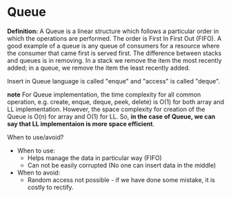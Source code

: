 # Queue

**Definition:**
A Queue is a linear structure which follows a particular order in which the operations are performed. The order is First In First Out (FIFO). A good example of a queue is any queue of consumers for a resource where the consumer that came first is served first. The difference between stacks and queues is in removing. In a stack we remove the item the most recently added; in a queue, we remove the item the least recently added.

Insert in Queue language is called "enque" and "access" is called "deque". 

**note**
For Queue implementation, the time complexity for all common operation, e.g. create, enque, deque, peek, delete) is O(1) for both array and LL implementation. However, the space complexity for creation of the Queue is O(n) for array and O(1) for LL. So, **in the case of Queue, we can say that LL implementaion is more space efficient**. 

When to use/avoid?
  - When to use:
    * Helps manage the data in particular way (FIFO)
    * Can not be easily corrupted (No one can insert data in the middle)
  - When to avoid:
    * Random access not possible - if we have done some mistake, it is costly to rectify. 

